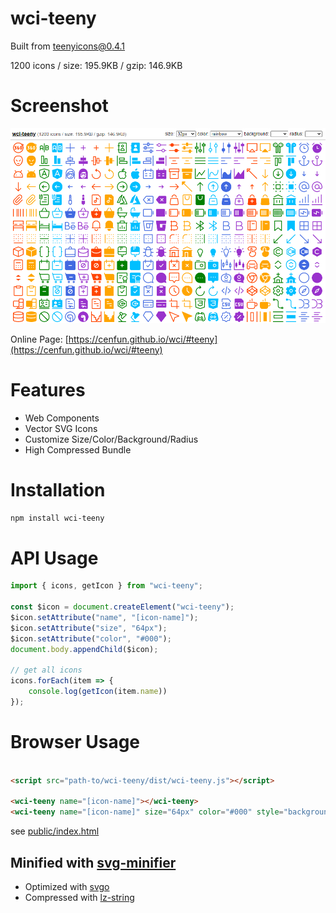 # wci-teeny
Built from [teenyicons@0.4.1](https://github.com/teenyicons/teenyicons)  

1200 icons / size: 195.9KB / gzip: 146.9KB  



# Screenshot
![screenshot](public/screenshot.png)

Online Page: [https://cenfun.github.io/wci/#teeny](https://cenfun.github.io/wci/#teeny)

# Features
* Web Components
* Vector SVG Icons 
* Customize Size/Color/Background/Radius
* High Compressed Bundle
# Installation
```sh
npm install wci-teeny
```
# API Usage
```js
import { icons, getIcon } from "wci-teeny";

const $icon = document.createElement("wci-teeny");
$icon.setAttribute("name", "[icon-name]");
$icon.setAttribute("size", "64px");
$icon.setAttribute("color", "#000");
document.body.appendChild($icon);

// get all icons
icons.forEach(item => {
    console.log(getIcon(item.name))
});
```
# Browser Usage
```html

<script src="path-to/wci-teeny/dist/wci-teeny.js"></script>

<wci-teeny name="[icon-name]"></wci-teeny>
<wci-teeny name="[icon-name]" size="64px" color="#000" style="background:#f5f5f5;"></wci-teeny>
```
see [public/index.html](public/index.html)

## Minified with [svg-minifier](https://github.com/cenfun/svg-minifier)
* Optimized with [svgo](https://github.com/svg/svgo)
* Compressed with [lz-string](https://github.com/pieroxy/lz-string)